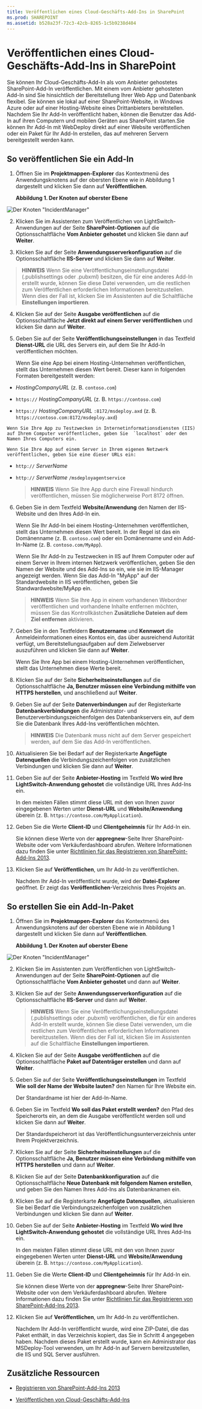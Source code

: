 ```yaml
---
title: Veröffentlichen eines Cloud-Geschäfts-Add-Ins in SharePoint
ms.prod: SHAREPOINT
ms.assetid: b528a23f-72c3-42cb-8265-1c5b9238d404
---
```



# Veröffentlichen eines Cloud-Geschäfts-Add-Ins in SharePoint
Sie können Ihr Cloud-Geschäfts-Add-In als vom Anbieter gehostetes SharePoint-Add-In veröffentlichen. Mit einem vom Anbieter gehosteten Add-In sind Sie hinsichtlich der Bereitstellung Ihrer Web App und Datenbank flexibel. Sie können sie lokal auf einer SharePoint-Website, in Windows Azure oder auf einer Hosting-Website eines Drittanbieters bereitstellen. Nachdem Sie Ihr Add-In veröffentlicht haben, können die Benutzer das Add-In auf ihren Computern und mobilen Geräten aus SharePoint starten.Sie können Ihr Add-In mit WebDeploy direkt auf einer Website veröffentlichen oder ein Paket für Ihr Add-In erstellen, das auf mehreren Servern bereitgestellt werden kann.
## So veröffentlichen Sie ein Add-In
<a name="publish"> </a>


1. Öffnen Sie im **Projektmappen-Explorer** das Kontextmenü des Anwendungsknotens auf der obersten Ebene wie in Abbildung 1 dargestellt und klicken Sie dann auf **Veröffentlichen**.

   **Abbildung 1. Der Knoten auf oberster Ebene**



![Der Knoten "IncidentManager"](images/CBA_IM_18.PNG)





2. Klicken Sie im Assistenten zum Veröffentlichen von LightSwitch-Anwendungen auf der Seite **SharePoint-Optionen** auf die Optionsschaltfläche **Vom Anbieter gehostet** und klicken Sie dann auf **Weiter**.


3. Klicken Sie auf der Seite **Anwendungsserverkonfiguration** auf die Optionsschaltfläche **IIS-Server** und klicken Sie dann auf **Weiter**.

> **HINWEIS**
> Wenn Sie eine Veröffentlichungseinstellungsdatei (.publishsettings oder .pubxml) besitzen, die für eine anderes Add-In erstellt wurde, können Sie diese Datei verwenden, um die restlichen zum Veröffentlichen erforderlichen Informationen bereitzustellen. Wenn dies der Fall ist, klicken Sie im Assistenten auf die Schaltfläche **Einstellungen importieren**. 
4. Klicken Sie auf der Seite **Ausgabe veröffentlichen** auf die Optionsschaltfläche **Jetzt direkt auf einem Server veröffentlichen** und klicken Sie dann auf **Weiter**.


5. Geben Sie auf der Seite **Veröffentlichungseinstellungen** in das Textfeld **Dienst-URL** die URL des Servers ein, auf dem Sie Ihr Add-In veröffentlichen möchten.

    Wenn Sie eine App bei einem Hosting-Unternehmen veröffentlichen, stellt das Unternehmen diesen Wert bereit. Dieser kann in folgenden Formaten bereitgestellt werden:

  -  _HostingCompanyURL_ (z. B. `contoso.com`)


  -  `https://` _HostingCompanyURL_ (z. B. `https://contoso.com`)


  -  `https://` _HostingCompanyURL_ `:8172/msdeploy.axd` (z. B. `https://contoso.com:8172/msdeploy.axd`)



    Wenn Sie Ihre App zu Testzwecken in Internetinformationsdiensten (IIS) auf Ihrem Computer veröffentlichen, geben Sie  `localhost` oder den Namen Ihres Computers ein.

    Wenn Sie Ihre App auf einem Server in Ihrem eigenen Netzwerk veröffentlichen, geben Sie eine dieser URLs ein:

  -  `http://` _ServerName_


  -  `http://` _ServerName_ `/msdeployagentservice`
  



      > **HINWEIS**
      > Wenn Sie Ihre App durch eine Firewall hindurch veröffentlichen, müssen Sie möglicherweise Port 8172 öffnen. 
6. Geben Sie in dem Textfeld **Website/Anwendung** den Namen der IIS-Website und den Ihres Add-In ein.

    Wenn Sie Ihr Add-In bei einem Hosting-Unternehmen veröffentlichen, stellt das Unternehmen diesen Wert bereit. In der Regel ist das ein Domänenname (z. B.  `contoso.com`) oder ein Domänenname und ein Add-In-Name (z. B.  `contoso.com/MyApp`).

    Wenn Sie Ihr Add-In zu Testzwecken in IIS auf Ihrem Computer oder auf einem Server in Ihrem internen Netzwerk veröffentlichen, geben Sie den Namen der Website und des Add-Ins so ein, wie sie im IIS-Manager angezeigt werden. Wenn Sie das Add-In "MyApp" auf der Standardwebsite in IIS veröffentlichen, geben Sie Standwardwebsite/MyApp ein.

    > **HINWEIS**
    > Wenn Sie Ihre App in einem vorhandenen Webordner veröffentlichen und vorhandene Inhalte entfernen möchten, müssen Sie das Kontrollkästchen **Zusätzliche Dateien auf dem Ziel entfernen** aktivieren.
7. Geben Sie in den Textfeldern **Benutzername** und **Kennwort** die Anmeldeinformationen eines Kontos ein, das über ausreichend Autorität verfügt, um Bereitstellungsaufgaben auf dem Zielwebserver auszuführen und klicken Sie dann auf **Weiter**.

    Wenn Sie Ihre App bei einem Hosting-Unternehmen veröffentlichen, stellt das Unternehmen diese Werte bereit.


8. Klicken Sie auf der Seite **Sicherheitseinstellungen** auf die Optionsschaltfläche **Ja, Benutzer müssen eine Verbindung mithilfe von HTTPS herstellen**, und anschließend auf **Weiter**.


9. Geben Sie auf der Seite **Datenverbindungen** auf der Registerkarte **Datenbankverbindungen** die Administrator- und Benutzerverbindungszeichenfolgen des Datenbankservers ein, auf dem Sie die Datenbank Ihres Add-Ins veröffentlichen möchten.

    > **HINWEIS**
      > Die Datenbank muss nicht auf dem Server gespeichert werden, auf dem Sie das Add-In veröffentlichen. 
10. Aktualisieren Sie bei Bedarf auf der Registerkarte **Angefügte Datenquellen** die Verbindungszeichenfolgen von zusätzlichen Verbindungen und klicken Sie dann auf **Weiter**.


11. Geben Sie auf der Seite **Anbieter-Hosting** im Textfeld **Wo wird Ihre LightSwitch-Anwendung gehostet** die vollständige URL Ihres Add-Ins ein.

    In den meisten Fällen stimmt diese URL mit den von Ihnen zuvor eingegebenen Werten unter **Dienst-URL** und **Website/Anwendung** überein (z. B. `https://contoso.com/MyApplication`).


12. Geben Sie die Werte **Client-ID** und **Clientgeheimnis** für Ihr Add-In ein.

    Sie können diese Werte von der **appregnew**-Seite Ihrer SharePoint-Website oder vom Verkäuferdashboard abrufen. Weitere Informationen dazu finden Sie unter  [Richtlinien für das Registrieren von SharePoint-Add-Ins 2013](http://msdn.microsoft.com/de-de/library/office/jj687469%28v=office.15%29.aspx).


13. Klicken Sie auf **Veröffentlichen**, um Ihr Add-In zu veröffentlichen.

    Nachdem Ihr Add-In veröffentlicht wurde, wird der **Datei-Explorer** geöffnet. Er zeigt das **Veröffentlichen**-Verzeichnis Ihres Projekts an.



## So erstellen Sie ein Add-In-Paket
<a name="package"> </a>


1. Öffnen Sie im **Projektmappen-Explorer** das Kontextmenü des Anwendungsknotens auf der obersten Ebene wie in Abbildung 1 dargestellt und klicken Sie dann auf **Veröffentlichen**.

   **Abbildung 1. Der Knoten auf oberster Ebene**



![Der Knoten "IncidentManager"](images/CBA_IM_18.PNG)





2. Klicken Sie im Assistenten zum Veröffentlichen von LightSwitch-Anwendungen auf der Seite **SharePoint-Optionen** auf die Optionsschaltfläche **Vom Anbieter gehostet** und dann auf **Weiter**.


3. Klicken Sie auf der Seite **Anwendungsserverkonfiguration** auf die Optionsschaltfläche **IIS-Server** und dann auf **Weiter**.

    > **HINWEIS**
      > Wenn Sie eine Veröffentlichungseinstellungsdatei (.publishsettings oder .pubxml) veröffentlichen, die für ein anderes Add-In erstellt wurde, können Sie diese Datei verwenden, um die restlichen zum Veröffentlichen erforderlichen Informationen bereitzustellen. Wenn dies der Fall ist, klicken Sie im Assistenten auf die Schaltfläche **Einstellungen importieren**. 
4. Klicken Sie auf der Seite **Ausgabe veröffentlichen** auf die Optionsschaltfläche **Paket auf Datenträger erstellen** und dann auf **Weiter**.


5. Geben Sie auf der Seite **Veröffentlichungseinstellungen** im Textfeld **Wie soll der Name der Website lauten?** den Namen für Ihre Website ein.

    Der Standardname ist hier der Add-In-Name.


6. Geben Sie im Textfeld **Wo soll das Paket erstellt werden?** den Pfad des Speicherorts ein, an dem die Ausgabe veröffentlicht werden soll und klicken Sie dann auf **Weiter**.

    Der Standardspeicherort ist das Veröffentlichungsunterverzeichnis unter Ihrem Projektverzeichnis.


7. Klicken Sie auf der Seite **Sicherheitseinstellungen** auf die Optionsschaltfläche **Ja, Benutzer müssen eine Verbindung mithilfe von HTTPS herstellen** und dann auf **Weiter**.


8. Klicken Sie auf der Seite **Datenbankkonfiguration** auf die Optionsschaltfläche **Neue Datenbank mit folgendem Namen erstellen**, und geben Sie den Namen Ihres Add-Ins als Datenbanknamen ein.


9. Klicken Sie auf die Registerkarte **Angefügte Datenquellen**, aktualisieren Sie bei Bedarf die Verbindungszeichenfolgen von zusätzlichen Verbindungen und klicken Sie dann auf **Weiter**.


10. Geben Sie auf der Seite **Anbieter-Hosting** im Textfeld **Wo wird Ihre LightSwitch-Anwendung gehostet** die vollständige URL Ihres Add-Ins ein.

    In den meisten Fällen stimmt diese URL mit den von Ihnen zuvor eingegebenen Werten unter **Dienst-URL** und **Website/Anwendung** überein (z. B. `https://contoso.com/MyApplication`).


11. Geben Sie die Werte **Client-ID** und **Clientgeheimnis** für Ihr Add-In ein.

    Sie können diese Werte von der **appregnew**-Seite Ihrer SharePoint-Website oder von dem Verkäuferdashboard abrufen. Weitere Informationen dazu finden Sie unter  [Richtlinien für das Registrieren von SharePoint-Add-Ins 2013](http://msdn.microsoft.com/de-de/library/office/jj687469%28v=office.15%29.aspx).


12. Klicken Sie auf **Veröffentlichen**, um Ihr Add-In zu veröffentlichen.

    Nachdem Ihr Add-In veröffentlicht wurde, wird eine ZIP-Datei, die das Paket enthält, in das Verzeichnis kopiert, das Sie in Schritt 4 angegeben haben. Nachdem dieses Paket erstellt wurde, kann ein Administrator das MSDeploy-Tool verwenden, um Ihr Add-In auf Servern bereitzustellen, die IIS und SQL Server ausführen.



## Zusätzliche Ressourcen
<a name="bk_addresources"> </a>


-  [Registrieren von SharePoint-Add-Ins 2013](register-sharepoint-add-ins-2013.md)


-  [Veröffentlichen von Cloud-Geschäfts-Add-Ins](publish-cloud-business-add-ins.md)



